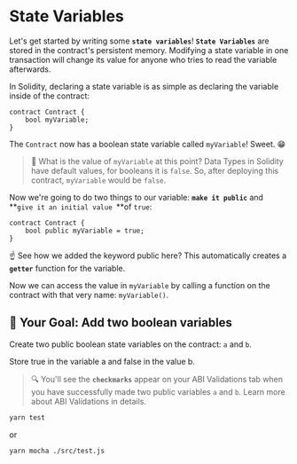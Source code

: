 # State Variables

Let's get started by writing some **`state variables`**! **`State Variables`** are stored in the contract's persistent memory. Modifying a state variable in one transaction will change its value for anyone who tries to read the variable afterwards.

In Solidity, declaring a state variable is as simple as declaring the variable inside of the contract:

```solidity
contract Contract {
	bool myVariable;
}
```

The `Contract` now has a boolean state variable called `myVariable`! Sweet. 😁

> 💭 What is the value of `myVariable` at this point? Data Types in Solidity have default values, for booleans it is `false`. So, after deploying this contract, `myVariable` would be `false`.

Now we're going to do two things to our variable: **`make it public`** and **`give it an initial value `**of `true`:

```solidity
contract Contract {
    bool public myVariable = true;
}
```

☝️ See how we added the keyword public here? This automatically creates a **`getter`** function for the variable.

Now we can access the value in `myVariable` by calling a function on the contract with that very name: `myVariable()`.

## 🏁 Your Goal: Add two boolean variables

Create two public boolean state variables on the contract: `a` and `b`.

Store true in the variable a and false in the value b.

> 🔍 You'll see the **`checkmarks`** appear on your ABI Validations tab when you have successfully made two public variables `a` and `b`. Learn more about ABI Validations in details.

```bash
yarn test
```

or

```bash
yarn mocha ./src/test.js
```
